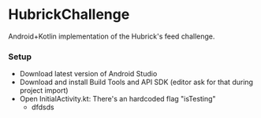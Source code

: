 HubrickChallenge
============

Android+Kotlin implementation of the Hubrick's feed challenge.

### Setup ###

* Download latest version of Android Studio
* Download and install Build Tools and API SDK (editor ask for that during project import)
* Open InitialActivity.kt: There's an hardcoded flag "isTesting"
  *  dfdsds
